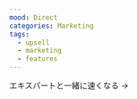 ```yaml
---
mood: Direct
categories: Marketing
tags:
  - upsell
  - marketing
  - features
---
```

エキスパートと一緒に速くなる →